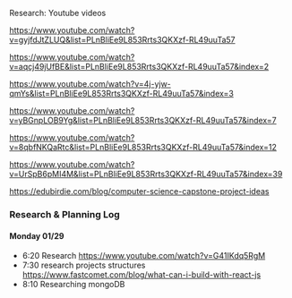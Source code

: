 

Research: Youtube videos

https://www.youtube.com/watch?v=gyjfdJtZLUQ&list=PLnBliEe9L853Rrts3QKXzf-RL49uuTa57

https://www.youtube.com/watch?v=aqcj49jUfBE&list=PLnBliEe9L853Rrts3QKXzf-RL49uuTa57&index=2

https://www.youtube.com/watch?v=4j-yjw-qmYs&list=PLnBliEe9L853Rrts3QKXzf-RL49uuTa57&index=3

https://www.youtube.com/watch?v=yBGnpLOB9Yg&list=PLnBliEe9L853Rrts3QKXzf-RL49uuTa57&index=7

https://www.youtube.com/watch?v=8qbfNKQaRtc&list=PLnBliEe9L853Rrts3QKXzf-RL49uuTa57&index=12

https://www.youtube.com/watch?v=UrSpB6pMI4M&list=PLnBliEe9L853Rrts3QKXzf-RL49uuTa57&index=39

https://edubirdie.com/blog/computer-science-capstone-project-ideas

### Research & Planning Log

#### Monday 01/29

* 6:20 Research https://www.youtube.com/watch?v=G41IKdq5RgM
* 7:30 research projects structures https://www.fastcomet.com/blog/what-can-i-build-with-react-js
* 8:10 Researching mongoDB





